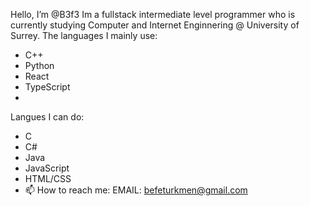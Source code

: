 Hello, I’m @B3f3
Im a fullstack intermediate level programmer who is currently studying Computer and Internet Enginnering @ University of Surrey.
The languages I mainly use:
- C++
- Python
- React
- TypeScript
- 
Langues I can do:
- C
- C#
- Java
- JavaScript
- HTML/CSS
- 📫 How to reach me:
    EMAIL: befeturkmen@gmail.com
